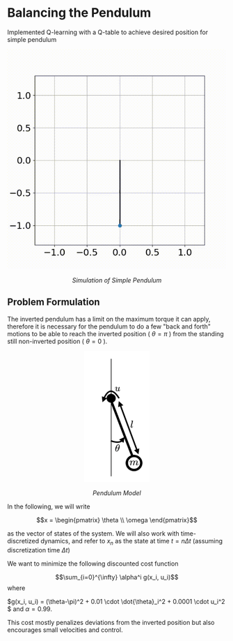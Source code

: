 # Balancing the Pendulum
Implemented Q-learning with a Q-table to achieve desired position for simple pendulum

<p align = 'center'><img src ='assets/pendulum.gif'></p>   
<p align = 'center'><em>Simulation of Simple Pendulum</em></p> 

## Problem Formulation

The inverted pendulum has a limit on the maximum torque it can apply, therefore it is necessary for the pendulum to do a few "back and forth" motions to be able to reach the inverted position ( $\theta=\pi$ ) from the standing still non-inverted position ( $\theta=0$ ).

<p align = 'center'><img src ='pendulum.png' width="150" height="300" ></p> 
<p align = 'center'><em>Pendulum Model</em></p> 

In the following, we will write 

$$x = \begin{pmatrix} 
\theta \\ 
\omega 
\end{pmatrix}$$ 

as the vector of states of the system. We will also work with time-discretized dynamics, and refer to $x_n$ as the state at time $t = n \Delta t$ (assuming discretization time $\Delta t$)

We want to minimize the following discounted cost function

$$\sum_{i=0}^{\infty} \alpha^i g(x_i, u_i)$$ where 

$g(x_i, u_i) = (\theta-\pi)^2 + 0.01 \cdot \dot{\theta}_i^2 + 0.0001 \cdot u_i^2 $ and $\alpha=0.99$.

This cost mostly penalizes deviations from the inverted position but also encourages small velocities and control.
